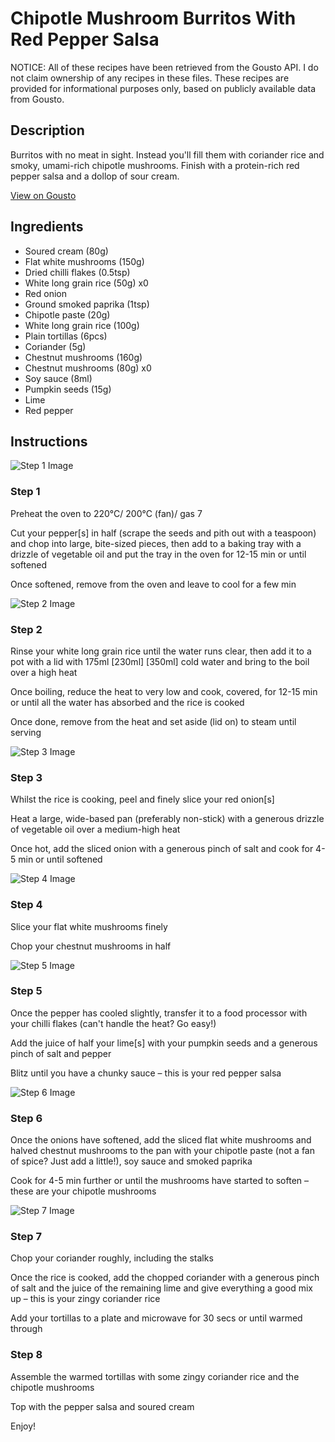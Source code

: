 # Chipotle Mushroom Burritos With Red Pepper Salsa

NOTICE: All of these recipes have been retrieved from the Gousto API. I do not claim ownership of any recipes in these files. These recipes are provided for informational purposes only, based on publicly available data from Gousto.

## Description

Burritos with no meat in sight. Instead you'll fill them with coriander rice and smoky, umami-rich chipotle mushrooms. Finish with a protein-rich red pepper salsa and a dollop of sour cream. 

[View on Gousto](https://www.gousto.co.uk/recipes/cookbook/chipotle-mushroom-burritos-red-pepper-salsa)

## Ingredients

- Soured cream (80g)
- Flat white mushrooms (150g)
- Dried chilli flakes (0.5tsp)
- White long grain rice (50g) x0
- Red onion
- Ground smoked paprika (1tsp)
- Chipotle paste (20g)
- White long grain rice (100g)
- Plain tortillas (6pcs)
- Coriander (5g)
- Chestnut mushrooms (160g)
- Chestnut mushrooms (80g) x0
- Soy sauce (8ml)
- Pumpkin seeds (15g)
- Lime
- Red pepper

## Instructions

![Step 1 Image](https://production-media.gousto.co.uk/cms/recipe-step-image/RC2363Step-1-x200.jpg)

### Step 1

Preheat the oven to 220°C/ 200°C (fan)/ gas 7

Cut your pepper[s] in half (scrape the seeds and pith out with a teaspoon) and chop into large, bite-sized pieces, then add to a baking tray with a drizzle of vegetable oil and put the tray in the oven for 12-15 min or until softened

Once softened, remove from the oven and leave to cool for a few min

![Step 2 Image](https://production-media.gousto.co.uk/cms/recipe-step-image/RC2363Step-2-x200.jpg)

### Step 2

Rinse your white long grain rice until the water runs clear, then add it to a pot with a lid with 175ml <span class="text-purple">[230ml] </span><span class="text-danger">[350ml]</span> cold water and bring to the boil over a high heat

Once boiling, reduce the heat to very low and cook, covered, for 12-15 min or until all the water has absorbed and the rice is cooked

Once done, remove from the heat and set aside (lid on) to steam until serving

![Step 3 Image](https://production-media.gousto.co.uk/cms/recipe-step-image/RC2363Step-3-x200.jpg)

### Step 3

Whilst the rice is cooking, peel and finely slice your red onion[s]

Heat a large, wide-based pan (preferably non-stick) with a generous drizzle of vegetable oil over a medium-high heat

Once hot, add the sliced onion with a generous pinch of salt and cook for 4-5 min or until softened

![Step 4 Image](https://production-media.gousto.co.uk/cms/recipe-step-image/RC2363Step-4-x200.jpg)

### Step 4

Slice your flat white mushrooms finely

Chop your chestnut mushrooms in half

![Step 5 Image](https://production-media.gousto.co.uk/cms/recipe-step-image/RC2363Step-5-x200.jpg)

### Step 5

Once the pepper has cooled slightly, transfer it to a food processor with your chilli flakes (can't handle the heat? Go easy!)

Add the juice of half your lime[s] with your pumpkin seeds and a generous pinch of salt and pepper

Blitz until you have a chunky sauce – this is your red pepper salsa

![Step 6 Image](https://production-media.gousto.co.uk/cms/recipe-step-image/RC2363Step-6-x200.jpg)

### Step 6

Once the onions have softened, add the sliced flat white mushrooms and halved chestnut mushrooms to the pan with your chipotle paste (not a fan of spice? Just add a little!), soy sauce and smoked paprika

Cook for 4-5 min further or until the mushrooms have started to soften – these are your chipotle mushrooms

![Step 7 Image](https://production-media.gousto.co.uk/cms/recipe-step-image/RC2363Step-7-x200.jpg)

### Step 7

Chop your coriander roughly, including the stalks

Once the rice is cooked, add the chopped coriander with a generous pinch of salt and the juice of the remaining lime and give everything a good mix up – this is your zingy coriander rice

Add your tortillas to a plate and microwave for 30 secs or until warmed through

### Step 8

Assemble the warmed tortillas with some zingy coriander rice and the chipotle mushrooms

Top with the pepper salsa and soured cream

Enjoy!


